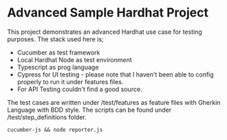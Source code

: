 # Advanced Sample Hardhat Project

This project demonstrates an advanced Hardhat use case for testing purposes. The stack used here is;
- Cucumber as test framework
- Local Hardhat Node as test environment
- Typescript as prog language
- Cypress for UI testing - please note that I haven't been able to config properly to run it under features files.
- For API Testing couldn't find a good source.  

The test cases are written under /test/features as feature files with Gherkin Language with BDD style. 
The scripts can be found under /test/step_definitions folder. 

```shell
cucumber-js && node reporter.js
